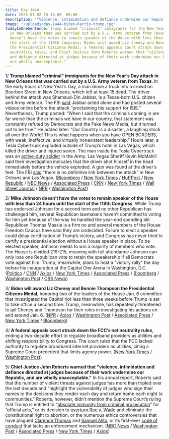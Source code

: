 ```yaml
---
title: Day 1444
date: 2025-01-02 15:13:00 -08:00
description: '"Violence, intimidation and defiance undermine our Republic."'
image: "/uploads/day-1444-biden-harris-trump.jpg"
todayInOneSentence: Trump blamed "criminal" immigrants for the New Year’s Day attack
  in New Orleans that was carried out by a U.S. Army veteran from Texas; Mike Johnson
  doesn’t have the votes to remain speaker of the House with less than 24 hours until
  the start of the 119th Congress; Biden will award Liz Cheney and Bennie Thompson
  the Presidential Citizens Medal; a federal appeals court struck down the FCC’s net
  neutrality rules; and Chief Justice John Roberts warned that "violence, intimidation
  and defiance directed at judges because of their work undermine our Republic, and
  are wholly unacceptable."
---
```


1/ **Trump blamed "criminal" immigrants for the New Year’s Day attack in New Orleans that was carried out by a U.S. Army veteran from Texas**. In the early hours of New Year’s Day, a man drove a truck into a crowd on Bourbon Street in New Orleans, which left at least 15 dead. The driver behind the attack was Shamsud-Din Jabbar, is a Texas-born U.S. citizen and Army veteran. The FBI [said](https://www.nbcnews.com/news/us-news/live-blog/live-updates-15-dead-new-orleans-attack-fbi-says-driver-wasnt-acting-a-rcna185955) Jabbar acted alone and had posted several videos online before the attack “proclaiming his support for ISIS.” Nevertheless, Trump posted: “When I said that the criminals coming in are far worse than the criminals we have in our country, that statement was constantly refuted by Democrats and the Fake News Media, but it turned out to be true." He added later: “Our Country is a disaster, a laughing stock all over the World! This is what happens when you have OPEN BORDERS, with weak, ineffective, and virtually nonexistent leadership.” Hours later, a Tesla Cybertruck exploded outside of Trump’s hotel in Las Vegas, which killed the driver and injured seven. The man inside the Tesla Cybertruck was an [active-duty soldier](https://www.nbcnews.com/news/us-news/officials-id-person-rented-cybertruck-used-explosion-las-vegas-trump-h-rcna185986) in the Army. Las Vegas Sheriff Kevin McMahill said their investigation indicates that the driver shot himself in the head immediately before the vehicle exploded. A gun was found at the driver’s feet. The FBI [said](https://www.bloomberg.com/news/articles/2025-01-02/fbi-says-new-orleans-las-vegas-attacks-don-t-appear-coordinated) "there is no definitive link between the attack" in New Orleans and Las Vegas. ([Bloomberg](https://www.bloomberg.com/news/articles/2025-01-02/trump-seeks-to-link-new-orleans-attack-to-illegal-immigration) / [New York Times](https://www.nytimes.com/2025/01/01/us/politics/trump-new-orleans.html) / [HuffPost](https://www.huffpost.com/entry/trump-anti-immigrant-new-orleans-attack_n_67765370e4b0a27885b4a456) / [New Republic](https://newrepublic.com/post/189766/donald-trump-conspiracy-new-year-new-orleans) / [NBC News](https://www.nbcnews.com/news/us-news/new-orleans-attack-trump-tower-cybertruck-suspects-military-link-rcna185960) / [Associated Press](https://apnews.com/live/new-orleans-truck-attack-updates) / [CNN](https://www.cnn.com/2025/01/01/us/cybertruck-fire-trump-hotel-las-vegas/) / [New York Times](https://www.nytimes.com/live/2025/01/02/us/new-orleans-attack-news) / [Wall Street Journal](https://www.wsj.com/livecoverage/new-orleans-truck-attack) / [NPR](https://www.npr.org/2025/01/02/g-s1-40854/tesla-cybertruck-explosion-las-vegas) / [Washington Post](https://www.washingtonpost.com/nation/2025/01/02/las-vegas-explosion-tesla-cybertruck-trump-hotel-colorado/))

2/ **Mike Johnson doesn’t have the votes to remain speaker of the House with less than 24 hours until the start of the 119th Congress**. While Trump has endorsed Johnson for a second term and no other Republican has challenged him, several Republican lawmakers haven’t committed to voting for him yet because of the way he handled the year-end spending bill. Republican Thomas Massie is a firm no and several members of the House Freedom Caucus have said they are undecided. Failure to elect a speaker could delay certification of Trump’s victory, and Congress has never tried to certify a presidential election without a House speaker in place. To be elected speaker, Johnson needs to win a majority of members who vote. The House is divided 219-215, meaning with full attendance Johnson can only lose one Republican vote to retain the speakership if all Democrats vote against him. Trump, meanwhile, plans to host a "victory rally" the day before his inauguration at the Capital One Arena in Washington, D.C. ([Politico](https://www.politico.com/live-updates/2025/01/02/congress) / [CNN](https://www.cnn.com/2025/01/02/politics/johnson-speakership-election-trump-certification/) / [Axios](https://www.axios.com/2025/01/02/mike-johnson-speaker-election-process-reforms) / [New York Times](https://www.nytimes.com/live/2025/01/02/us/trump-news) / [Associated Press](https://apnews.com/article/house-speaker-mike-johnson-trump-mccarthy-0e0b5613f1d39f4e1405a475fdfea8ea) / [Bloomberg](https://www.bloomberg.com/news/articles/2025-01-02/trump-to-hold-rally-in-downtown-dc-one-day-before-inauguration) / [Washington Post](https://www.washingtonpost.com/politics/2025/01/02/trump-administration-transition-johnson-speaker/) / [CBS News](https://www.cbsnews.com/news/trump-to-hold-dc-rally-jan-19-inauguration/))

3/ **Biden will award Liz Cheney and Bennie Thompson the Presidential Citizens Medal**, honoring two of the leaders of the House Jan. 6 committee that investigated the Capitol riot less than three weeks before Trump is set to take office a second time. Trump, meanwhile, has repeatedly threatened to jail Cheney and Thompson for their roles in investigating his actions on and around Jan. 6. ([NPR](https://www.npr.org/2025/01/02/g-s1-40817/biden-liz-cheney-presidential-citizens-medal) / [Axios](https://www.axios.com/2025/01/02/biden-liz-cheney-honor-jan-6-committee-trump) / [Washington Post](https://www.washingtonpost.com/politics/2025/01/02/biden-cheney-presidential-citizens-medal/) / [Associated Press](https://apnews.com/article/biden-citizens-medals-jan-6-cheney-thompson-f725b7003ea11239b90962a8cf0d5305) / [New York Times](https://www.nytimes.com/2025/01/02/us/politics/presidential-citizens-medal-liz-cheney.html) / [Bloomberg](https://www.bloomberg.com/news/articles/2025-01-02/biden-awards-liz-cheney-for-jan-6-probe-weeks-before-donald-trump-returns))

4/ **A federal appeals court struck down the FCC’s net neutrality rules**, ending a two-decade effort to regulate broadband providers as utilities and shifting responsibility to Congress. The court ruled that the FCC lacked authority to regulate broadband internet providers as utilities, citing a Supreme Court precedent that limits agency power. ([New York Times](https://www.nytimes.com/2025/01/02/technology/net-neutrality-rules-fcc.html) / [Washington Post](https://www.washingtonpost.com/technology/2025/01/02/net-neutrality-fcc-sixth-circuit-strike-down/))

5/ **Chief Justice John Roberts warned that "violence, intimidation and defiance directed at judges because of their work undermine our Republic, and are wholly unacceptable."** In his annual report, Roberts said that the number of violent threats against judges has more than tripled over the last decade and "highlight the vulnerability of judges who sign their names to the decisions they render each day and return home each night to communities." Roberts, however, didn’t mention the Supreme Court’s ruling that Trump is entitled to “[absolute immunity from criminal prosecution](https://whatthefuckjusthappenedtoday.com/2024/07/01/day-1259/#1-the-supreme-court-ruled-6-3-that-t)” for “official acts,” or its decision to [overturn Roe v. Wade](https://whatthefuckjusthappenedtoday.com/2022/06/24/day-521/#1-in-a-historic-reversal-the-supreme) and eliminate the constitutional right to abortion, or the numerous ethics controversies that have plagued [Clarence Thomas](https://whatthefuckjusthappenedtoday.com/2024/12/24/day-1435/#2-a-senate-investigation-found-that) and [Samuel Alito](https://whatthefuckjusthappenedtoday.com/2024/06/12/day-1240/#2-supreme-court-justice-samuel-alito), or its first-ever [code of conduct](https://whatthefuckjusthappenedtoday.com/2023/11/13/day-1028/#2-the-supreme-court-issued-its-first) that lacks an enforcement mechanism. ([NBC News](https://www.nbcnews.com/politics/supreme-court/chief-justice-john-roberts-defends-judiciary-illegitimate-attacks-rcna185884) / [Washington Post](https://www.washingtonpost.com/politics/2024/12/31/supreme-court-report-year-end-john-roberts/) / [Associated Press](https://apnews.com/article/supreme-court-chief-justice-john-roberts-1e11fa540245a8c629c90772674ea8f7) / [New York Times](https://www.nytimes.com/2024/12/31/us/politics/chief-justice-roberts-report.html) / [Axios](https://www.axios.com/2025/01/01/supreme-court-chief-justice-roberts-year-end-report-2024))